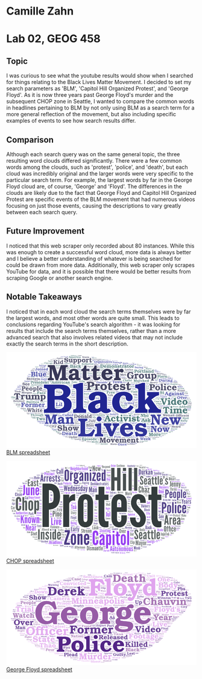 # Camille Zahn
# Lab 02, GEOG 458

## Topic
I was curious to see what the youtube results would show when I searched for things relating to the Black Lives Matter Movement. I decided to set my search parameters as 'BLM', 'Capitol Hill Organized Protest', and 'George Floyd'. As it is now three years past George Floyd's murder and the subsequent CHOP zone in Seattle, I wanted to compare the common words in headlines pertaining to BLM by not only using BLM as a search term for a more general reflection of the movement, but also including specific examples of events to see how search results differ. 

## Comparison
Although each search query was on the same general topic, the three resulting word clouds differed significantly. There were a few common words among the clouds, such as 'protest', 'police', and 'death', but each cloud was incredibly original and the larger words were very specific to the particular search term. For example, the largest words by far in the George Floyd cloud are, of course, 'George' and 'Floyd'. The differences in the clouds are likely due to the fact that George Floyd and Capitol Hill Organized Protest are specific events of the BLM movement that had numerous videos focusing on just those events, causing the descriptions to vary greatly between each search query. 

## Future Improvement 
I noticed that this web scraper only recorded about 80 instances. While this was enough to create a successful word cloud, more data is always better and I believe a better understanding of whatever is being searched for could be drawn from more data. Additionally, this web scraper only scrapes YouTube for data, and it is possible that there would be better results from scraping Google or another search engine. 

## Notable Takeaways
I noticed that in each word cloud the search terms themselves were by far the largest words, and most other words are quite small. This leads to conclusions regarding YouTube's search algorithm - it was looking for results that include the search terms themselves, rather than a more advanced search that also involves related videos that may not include exactly the search terms in the short description.

![BLM Word Cloud](img/BLM.png)
[BLM spreadsheet](assets/videos.BLM.csv)

![CHOP Word Cloud](img/CHOP.png)
[CHOP spreadsheet](assets/videos.CHOP.csv)

![George Floyd Word Cloud](img/G_F.png)
[George Floyd spreadsheet](assets/videos.GeorgeFloyd.csv)
